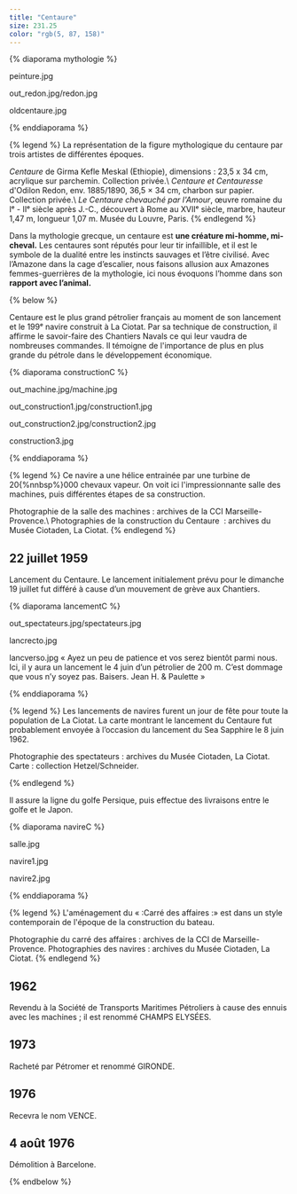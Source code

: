 ```yaml
---
title: "Centaure"
size: 231.25
color: "rgb(5, 87, 158)"
---
```


{% diaporama mythologie %}

peinture.jpg

out_redon.jpg/redon.jpg

oldcentaure.jpg

{% enddiaporama %}

{% legend %}
La représentation de la figure mythologique du centaure par trois artistes de différentes époques.

_Centaure_ de Girma Kefle Meskal (Ethiopie), dimensions&nbsp;: 23,5 x 34&nbsp;cm, acrylique sur parchemin. Collection privée.\\
_Centaure et Centauresse_ d'Odilon Redon, env. 1885/1890, 36,5 × 34&nbsp;cm, charbon sur papier. Collection privée.\\
_Le Centaure chevauché par l'Amour_, œuvre romaine du Iᵉ - IIᵉ siècle après J.-C., découvert à Rome au XVIIᵉ siècle, marbre, hauteur 1,47&nbsp;m, longueur 1,07&nbsp;m. Musée du Louvre, Paris.
{% endlegend %}

Dans la mythologie grecque, un centaure est **une créature mi-homme, mi-cheval.** Les centaures sont réputés pour leur tir infaillible, et il est le symbole de la dualité entre les instincts sauvages et l’être civilisé.
Avec l’Amazone dans la cage d’escalier, nous faisons allusion aux Amazones femmes-guerrières de la mythologie, ici nous évoquons l’homme dans son **rapport avec l’animal.**

{% below %}

Centaure est le plus grand pétrolier français au moment de son lancement et le 199ᵉ navire construit à La Ciotat.
Par sa technique de construction, il affirme le savoir-faire des Chantiers Navals ce qui leur vaudra de nombreuses commandes. Il témoigne de l'importance de plus en plus grande du pétrole dans le développement économique.

{% diaporama constructionC %}

out_machine.jpg/machine.jpg

out_construction1.jpg/construction1.jpg

out_construction2.jpg/construction2.jpg

construction3.jpg

{% enddiaporama %}

{% legend %}
Ce navire a une hélice entrainée par une turbine de 20{%nnbsp%}000 chevaux vapeur. On voit ici l'impressionnante salle des machines, puis différentes étapes de sa construction.

Photographie de la salle des machines&nbsp;: archives de la CCI Marseille-Provence.\\
Photographies de la construction du Centaure &nbsp;: archives du Musée Ciotaden, La Ciotat.
{% endlegend %}

22 juillet 1959
------------

Lancement du Centaure. Le lancement initialement prévu pour le dimanche 19 juillet fut différé à cause d’un mouvement de grève aux Chantiers.

{% diaporama lancementC %}

out_spectateurs.jpg/spectateurs.jpg

lancrecto.jpg

lancverso.jpg
«&nbsp;Ayez un peu de  patience et vos serez bientôt parmi nous. Ici, il y aura un lancement le 4 juin d’un pétrolier de 200&nbsp;m. C’est dommage que vous n’y soyez pas. Baisers. Jean H. & Paulette&nbsp;»

{% enddiaporama %}

{% legend %}
Les lancements de navires furent un jour de fête pour toute la population de La Ciotat.
La carte montrant le lancement du Centaure fut probablement envoyée à l’occasion du lancement du Sea Sapphire le 8 juin 1962.

Photographie des spectateurs&nbsp;: archives du Musée Ciotaden, La Ciotat.
Carte&nbsp;: collection Hetzel/Schneider.

{% endlegend %}

Il assure la ligne du golfe Persique, puis effectue des livraisons entre le golfe et le Japon.

{% diaporama navireC %}

salle.jpg

navire1.jpg

navire2.jpg

{% enddiaporama %}

{% legend %}
L'aménagement du «&nbsp;:Carré des affaires&nbsp;:» est dans un style contemporain de l'époque de la construction du bateau.

Photographie du carré des affaires&nbsp;: archives de la CCI de Marseille-Provence.
Photographies des navires&nbsp;: archives du Musée Ciotaden, La Ciotat.
{% endlegend %}

1962
-----
Revendu à la Société de Transports Maritimes Pétroliers à cause des ennuis avec les machines&nbsp;; il est renommé CHAMPS ELYSÉES.


1973
-----

Racheté par Pétromer et renommé GIRONDE.


1976
-----

Recevra le nom VENCE.

4 août 1976
---------------

Démolition à Barcelone.

{% endbelow %}
